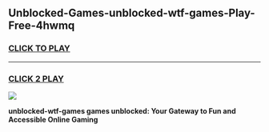 
## Unblocked-Games-unblocked-wtf-games-Play-Free-4hwmq
<h3>
<a href="https://premium76.site?title=unblocked-wtf-games&ref=18A">CLICK TO PLAY</a></h3>
<hr>

<h3>
<a href="https://premium76.site?title=unblocked-wtf-games&ref=18A">CLICK 2 PLAY</a>
  
</h3>

<a href="https://premium76.site?title=unblocked-wtf-games&ref=18A"><img src="https://clearcache.store/games.png"></a>


**unblocked-wtf-games games unblocked: Your Gateway to Fun and Accessible Online Gaming**
